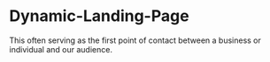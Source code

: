 # Dynamic-Landing-Page
This often serving as the first point of contact between a business or individual and our audience.
